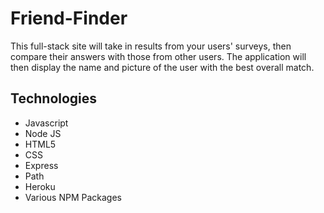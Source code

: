 # Friend-Finder
This full-stack site will take in results from your users' surveys, then compare their answers with those from other users. The application will then display the name and picture of the user with the best overall match.

## Technologies
* Javascript
* Node JS
* HTML5
* CSS
* Express
* Path
* Heroku
* Various NPM Packages
